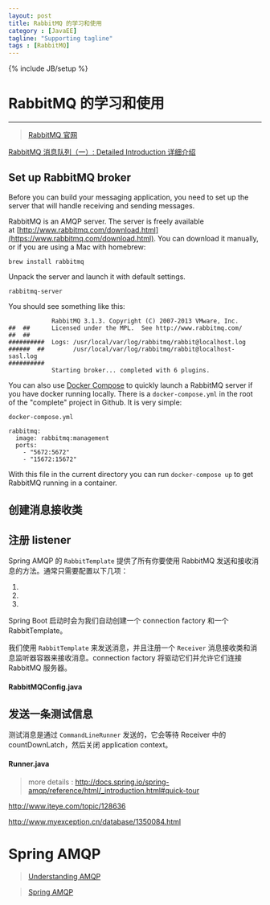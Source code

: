 ```yaml
---
layout: post
title: RabbitMQ 的学习和使用
category : [JavaEE]
tagline: "Supporting tagline"
tags : [RabbitMQ]
---
```

{% include JB/setup %}
# RabbitMQ 的学习和使用
---

> [RabbitMQ 官网](https://www.rabbitmq.com/)

[RabbitMQ 消息队列（一）: Detailed Introduction 详细介绍](http://blog.csdn.net/anzhsoft/article/details/19563091?utm_source=tuicool&utm_medium=referral)


## Set up RabbitMQ broker

Before you can build your messaging application, you need to set up the server that will handle receiving and sending messages.

RabbitMQ is an AMQP server. The server is freely available at [http://www.rabbitmq.com/download.html](https://www.rabbitmq.com/download.html). You can download it manually, or if you are using a Mac with homebrew:

```
brew install rabbitmq
```

Unpack the server and launch it with default settings.

```
rabbitmq-server
```

You should see something like this:

```
            RabbitMQ 3.1.3. Copyright (C) 2007-2013 VMware, Inc.
##  ##      Licensed under the MPL.  See http://www.rabbitmq.com/
##  ##
##########  Logs: /usr/local/var/log/rabbitmq/rabbit@localhost.log
######  ##        /usr/local/var/log/rabbitmq/rabbit@localhost-sasl.log
##########
            Starting broker... completed with 6 plugins.
```

You can also use [Docker Compose](https://docs.docker.com/compose/) to quickly launch a RabbitMQ server if you have docker running locally. There is a `docker-compose.yml` in the root of the "complete" project in Github. It is very simple:

`docker-compose.yml`

```
rabbitmq:
  image: rabbitmq:management
  ports:
    - "5672:5672"
    - "15672:15672"
```

With this file in the current directory you can run `docker-compose up` to get RabbitMQ running in a container.





## 创建消息接收类





## 注册 listener

Spring AMQP 的 `RabbitTemplate` 提供了所有你要使用 RabbitMQ 发送和接收消息的方法。通常只需要配置以下几项：

1.

2.

3.



Spring Boot 启动时会为我们自动创建一个 connection factory 和一个 RabbitTemplate。

我们使用 `RabbitTemplate` 来发送消息，并且注册一个 `Receiver`  消息接收类和消息监听器容器来接收消息。connection factory 将驱动它们并允许它们连接 RabbitMQ 服务器。

#### RabbitMQConfig.java





## 发送一条测试信息

测试消息是通过 `CommandLineRunner` 发送的，它会等待 Receiver 中的 countDownLatch，然后关闭 application context。

#### Runner.java



> more details : http://docs.spring.io/spring-amqp/reference/html/_introduction.html#quick-tour

http://www.iteye.com/topic/128636

http://www.myexception.cn/database/1350084.html



# Spring AMQP

> [Understanding AMQP](https://spring.io/understanding/AMQP)

> [Spring AMQP](http://docs.spring.io/spring-amqp/reference/html/index.html)



